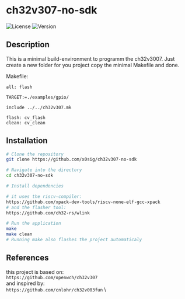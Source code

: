# ch32v307-no-sdk

![License](https://img.shields.io/badge/license-MIT-blue.svg) ![Version](https://img.shields.io/badge/version-1.0.0-green.svg)

## Description

This is a minimal build-environment to programm the ch32v3007.
Just create a new folder for you project copy the minimal Makefile and done.

Makefile:
```make
all: flash

TARGET:=./examples/gpio/

include ../../ch32v307.mk

flash: cv_flash
clean: cv_clean
```

## Installation

```bash
# Clone the repository
git clone https://github.com/x0sig/ch32v307-no-sdk

# Navigate into the directory
cd ch32v307-no-sdk

# Install dependencies

# it uses the riscv-compiler:
https://github.com/xpack-dev-tools/riscv-none-elf-gcc-xpack
# and the flasher tool:
https://github.com/ch32-rs/wlink

# Run the application
make
make clean
# Running make also flashes the project automaticaly
```

## References

this project is based on: \
`https://github.com/openwch/ch32v307` \
and inspired by: \
`https://github.com/cnlohr/ch32v003fun` \
